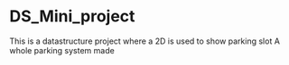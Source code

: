 # DS_Mini_project
This is a datastructure project where a 2D is used to show parking slot 
A whole parking system made

